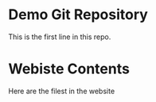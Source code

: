 # Demo Git Repository

This is the first line in this repo.

# Webiste Contents

Here are the filest in the website
